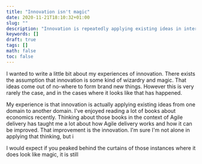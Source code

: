 ```yaml
---
title: "Innovation isn't magic"
date: 2020-11-21T18:10:32+01:00
slug: ""
description: "Innovation is repeatedly applying existing ideas in interesting ways"
keywords: []
draft: true
tags: []
math: false
toc: false
---
```


I wanted to write a little bit about my experiences of innovation. There exists the assumption that innovation is some kind of wizardry and magic. That ideas come out of no-where to form brand new things. However this is very rarely the case, and in the cases where it looks like that has happened.

My experience is that innovation is actually applying existing ideas from one domain to another domain. I've enjoyed reading a lot of books about economics recently. Thinking about those books in the context of Agile delivery has taught me a lot about how Agile delivery works and how it can be improved. That improvement is the innovation. I'm sure I'm not alone in applying that thinking, but i

I would expect if you peaked behind the curtains of those instances where it does look like magic, it is still
